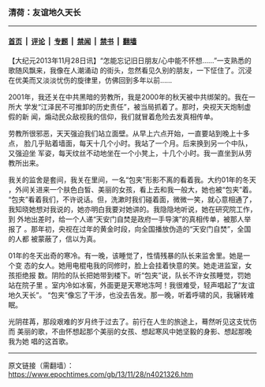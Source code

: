 ### 清荷：友谊地久天长

---

#### [首页](../../../..?n4021326) &nbsp;|&nbsp; [评论](../../../../../epoch-comment?n4021326) &nbsp;|&nbsp; [专题](../../../../../epoch-special?n4021326) &nbsp;|&nbsp; [禁闻](../../../../../epoch-news?n4021326) &nbsp;|&nbsp; [禁书](../../../../../books?n4021326) &nbsp;|&nbsp; [翻墙](https://github.com/gfw-breaker/nogfw/blob/master/README.md?n4021326)


<div class="post_content" id="artbody" itemprop="articleBody">
 <!-- article content begin -->
 <p>
  【大纪元2013年11月28日讯】“怎能忘记旧日朋友/心中能不怀想……”一支熟悉的歌随风飘来，我像在人潮涌动 的街头，忽然看见久别的朋友，一下怔住了。沉浸在优美而又淡淡忧伤的旋律里，仿佛回到多年以前……
 </p>
 <p>
  2001年，我还关在中共黑暗的劳教所，我是2000年的秋天被中共绑架的。我在一所大 学发“江泽民不可推卸的历史责任”，被当局抓着了。那时，央视天天炮制虚假的新 闻，煽动民众敌视我的信仰，我们就冒着危险去发真相传单。
 </p>
 <p>
  劳教所很邪恶，天天强迫我们站立面壁。从早上六点开始，一直要站到晚上十多点， 脸几乎贴着墙面，每天十几个小时。我站了一个月。后来换到另一个中队，又强迫坐 军姿，每天纹丝不动地坐在一个小凳上，十几个小时。我一直坐到从劳教所出来。
 </p>
 <p>
  我关的监舍是套间，我关在里间，一名“包夹”形影不离的看着我。大约01年的冬天 ，外间关进来一个肤色白皙、美丽的女孩，看上去和我一般大，她也被“包夹”着。 “包夹”看着我们，不许说话。但，洗漱时我们碰着面，微微一笑，就心意相通了， 我知晓她想对我说的，她亦明白我要对她讲的。我隐隐地听说，她在研究院工作，到 外地出差时，给一个人递“天安门自焚是政府一手导演”的真相传单，被那人举报了 。那年初，央视在过年的黄金时段，向全国播放伪造的“天安门自焚”，全国的人都 被蒙蔽了，信以为真。
 </p>
 <p>
  01年的冬天出奇的寒冷。有一晚，该睡觉了，性情残暴的队长来监舍里。她是一个变 态的女人。她用电棍电我的同修时，脸上会挂着快意的笑。她走进监室，女孩拒绝报 数。阴险的队长把她带到楼下。听“包夹”说，队长不许女孩睡觉，罚她站在院子里 。室内冷如冰窖，外面更是天寒地冻呵！我很难受，轻声唱起了“友谊地久天长”。 “包夹”像忘了干涉，也没去告发。那一晚，听着呼啸的风，我辗转难眠。
 </p>
 <p>
  光阴荏苒，那段艰难的岁月终于过去了。前行在人生的旅途上，蓦然听见这支忧伤而 美丽的歌，不由怀想起那个美丽的女孩、想起寒风中她坚毅的身影、想起那晚我为她 唱的这首歌。
 </p>
 <!-- article content end -->
 <div id="below_article_ad">
 </div>
</div>


---

原文链接（需翻墙）：https://www.epochtimes.com/gb/13/11/28/n4021326.htm